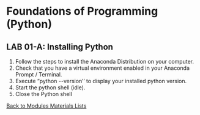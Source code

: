 # Foundations of Programming (Python)  

## LAB 01-A: Installing Python

1.	Follow the steps to install the Anaconda Distribution on your computer.
2.	Check that you have a virtual environment enabled in your Anaconda Prompt / Terminal.
3.	Execute “python --version’’ to display your installed python version.
4.	Start the python shell (idle).
5.	Close the Python shell

[Back to Modules Materials Lists](Modules.md#Module-01-Materials-List)
